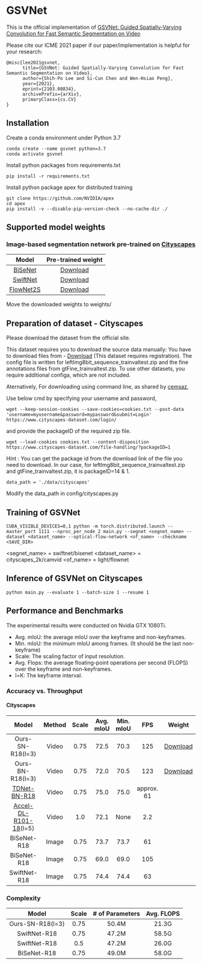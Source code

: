 # GSVNet

This is the official implementation of [GSVNet: Guided Spatially-Varying Convolution for Fast Semantic Segmentation on Video](https://arxiv.org/abs/2103.08834)

Please cite our ICME 2021 paper if our paper/implementation is helpful for your research:
```
@misc{lee2021gsvnet,
      title={GSVNet: Guided Spatially-Varying Convolution for Fast Semantic Segmentation on Video}, 
      author={Shih-Po Lee and Si-Cun Chen and Wen-Hsiao Peng},
      year={2021},
      eprint={2103.08834},
      archivePrefix={arXiv},
      primaryClass={cs.CV}
}
```

## Installation

Create a conda environment under Python 3.7
```
conda create --name gsvnet python=3.7
conda activate gsvnet
``` 

Install python packages from requirements.txt
```
pip install -r requirements.txt
```

Install python package apex for distributed training
```
git clone https://github.com/NVIDIA/apex
cd apex
pip install -v --disable-pip-version-check --no-cache-dir ./
```

## Supported model weights

### Image-based segmentation network pre-trained on [Cityscapes](https://arxiv.org/abs/1604.01685)

|**Model**|**Pre-trained weight**|
|:-----:|:-----:|
|[BiSeNet](https://arxiv.org/abs/1808.00897) | [Download](https://drive.google.com/file/d/11tr04lZCWtU1dQXLCteEOSYnUE2REt4V/view?usp=sharing)|
|[SwiftNet](https://arxiv.org/abs/1903.08469) | [Download](https://drive.google.com/file/d/1_FxwIwK52OEMCx5gOz3LgFJTgX2J_rG7/view?usp=sharing)|
|[FlowNet2S](https://arxiv.org/abs/1612.01925) | [Download](https://drive.google.com/file/d/1A8FKDbMKORz9U_swRxLaCUFcmY4eAZYj/view?usp=sharing)|

Move the downloaded weights to weights/

## Preparation of dataset - Cityscapes

Please download the dataset from the official site. 

This dataset requires you to download the source data manually:
You have to download files from - [Download](https://www.cityscapes-dataset.com/) (This dataset requires registration). The config file is written for leftImg8bit_sequence_trainvaltest.zip and the fine annotations files from gtFine_trainvaltest.zip. To use other datasets, you require additional configa, which are not included.

Aternatively, For downloading using command line, as shared by [cemsaz](https://github.com/cemsaz/city-scapes-script), 

Use below cmd by specifying your username and password,

```
wget --keep-session-cookies --save-cookies=cookies.txt --post-data 'username=myusername&password=mypassword&submit=Login' https://www.cityscapes-dataset.com/login/
```

and provide the packageID of the required zip file. 

```
wget --load-cookies cookies.txt --content-disposition https://www.cityscapes-dataset.com/file-handling/?packageID=1
```

Hint : You can get the package id from the download link of the file you need to download. In our case, for leftImg8bit_sequence_trainvaltest.zip and gtFine_trainvaltest.zip, it is packageID=14 & 1. 

```
data_path = './data/cityscapes'
```

Modify the data_path in config/cityscapes.py

## Training of GSVNet

```
CUDA_VISIBLE_DEVICES=0,1 python -m torch.distributed.launch --master_port 1111 --nproc_per_node 2 main.py --segnet <segnet_name> --dataset <dataset_name> --optical-flow-network <of_name> --checkname <SAVE_DIR>
```

<segnet_name> = swiftnet/bisenet
<dataset_name> = cityscapes_2k/camvid
<of_name> = light/flownet

## Inference of GSVNet on Cityscapes

```
python main.py --evaluate 1 --batch-size 1 --resume 1
```

## Performance and Benchmarks

The experimental results were conducted on Nvidia GTX 1080Ti. 
- Avg. mIoU: the average mIoU over the keyframe and non-keyframes. 
- Min. mIoU: the minimum mIoU among frames. (It should be the last non-keyframe) 
- Scale: The scaling factor of input resolution.
- Avg. Flops: the average floating-point operations per second (FLOPS) over the keyframe and non-keyframes.
- l=K: The keyframe interval.

### Accuracy vs. Throughput

#### Cityscapes

|**Model**|**Method**|**Scale**|**Avg. mIoU**|**Min. mIoU**|**FPS**|**Weight**|
|:-----:|:-----:|:-----:|:-----:|:-----:|:-----:|:-----:|
|Ours-SN-R18(l=3)|Video|0.75|72.5|70.3|125|[Download](https://drive.google.com/file/d/1VIfO-T0EWhdOiHrorAppLZQFuMUwcjC6/view?usp=sharing)|
|Ours-BN-R18(l=3)|Video|0.75|72.0|70.5|123|[Download](https://drive.google.com/file/d/16adWqQRmzpQFGP8-EmGKn_ctXP8PPQPO/view?usp=sharing)|
|[TDNet-BN-R18](https://arxiv.org/abs/2004.01800) |Video|0.75|75.0|75.0|approx. 61||
|[Accel-DL-R101-18](https://arxiv.org/abs/1807.06667)(l=5) |Video|1.0|72.1|None|2.2||
|BiSeNet-R18|Image|0.75|73.7|73.7|61||
|BiSeNet-R18|Image|0.75|69.0|69.0|105||
|SwiftNet-R18|Image|0.75|74.4|74.4|63||

### Complexity

|**Model**|**Scale**|**# of Parameters**|**Avg. FLOPS**|
|:-----:|:-----:|:-----:|:-----:|
|Ours-SN-R18(l=3)|0.75|50.4M|21.3G|
|SwiftNet-R18|0.75|47.2M|58.5G|
|SwiftNet-R18|0.5|47.2M|26.0G|
|BiSeNet-R18|0.75|49.0M|58.0G|
